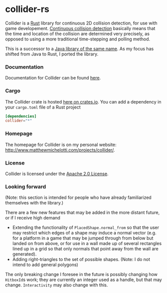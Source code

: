 # collider-rs
Collider is a [Rust](https://www.rust-lang.org/) library for continuous 2D collision detection, for use with game developement.
[Continuous collision detection](https://en.wikipedia.org/wiki/Collision_detection#A_posteriori_.28discrete.29_versus_a_priori_.28continuous.29)
basically means that the time and location of the collision
are determined very precisely, as opposed to using a more traditional time-stepping and polling method.

This is a successor to a [Java library of the same name](https://github.com/SergiusIW/collider).
As my focus has shifted from Java to Rust, I ported the library.

### Documentation

Documentation for Collider can be found [here](http://www.matthewmichelotti.com/projects/collider/rustdoc/collider/).

### Cargo

The Collider crate is hosted [here on crates.io](https://crates.io/crates/collider).
You can add a dependency in your `cargo.toml` file of a Rust project

```toml
[dependencies]
collider="*"
```

### Homepage

The homepage for Collider is on my personal website: http://www.matthewmichelotti.com/projects/collider/.

### License 

Collider is licensed under the [Apache 2.0 
License](http://www.apache.org/licenses/LICENSE-2.0.html).

### Looking forward

(Note: this section is intended for people who have already familiarized themselves with the library.)

There are a few new features that may be added in the more distant future, or if I receive high demand
* Extending the functionality of `PlacedShape.normal_from` so that the user
  may restrict which edges of a shape may induce a normal vector
  (e.g. for a platform in a game that may be jumped through from below but landed on from above,
  or for use in a wall made up of several rectangles lined up in a grid so that only normals
  that point away from the wall are generated).
* Adding right-triangles to the set of possible shapes.
  (Note: I do not intend to add general polygons)

The only breaking change I foresee in the future is possibly changing how `HitboxId`s work;
they are currently an integer used as a handle, but that may change.
`Interactivity` may also change with this.
